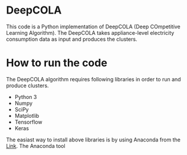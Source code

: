 # DeepCOLA

This code is a Python implementation of DeepCOLA (Deep COmpetitive Learning Algorithm). The DeepCOLA takes appliance-level electricity consumption data as input and produces the clusters.

# How to run the code
The DeepCOLA algorithm requires following libraries in order to run and produce clusters.

* Python 3
* Numpy
* SciPy
* Matplotlib
* Tensorflow
* Keras

The easiast way to install above libraries is by using Anaconda from the [Link](https://www.anaconda.com/). The Anaconda tool 
